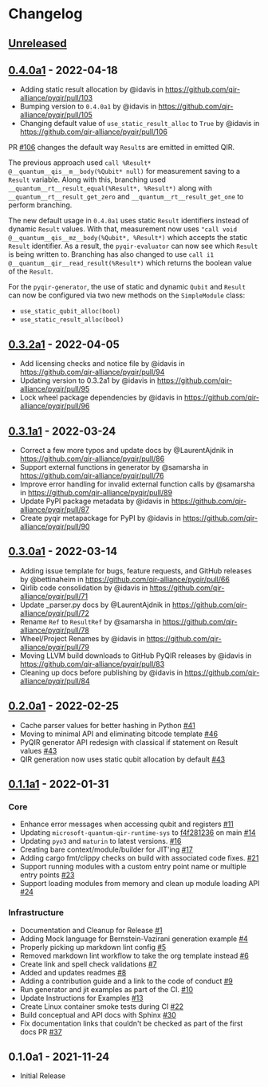 # Changelog

## [Unreleased]

## [0.4.0a1] - 2022-04-18

- Adding static result allocation by @idavis in https://github.com/qir-alliance/pyqir/pull/103
- Bumping version to `0.4.0a1` by @idavis in https://github.com/qir-alliance/pyqir/pull/105
- Changing default value of `use_static_result_alloc` to `True` by @idavis in https://github.com/qir-alliance/pyqir/pull/106

PR [#106](https://github.com/qir-alliance/pyqir/pull/106) changes
the default way `Result`s are emitted in emitted QIR.

The previous approach
used `call %Result* @__quantum__qis__m__body(%Qubit* null)` for
measurement saving to a `Result` variable. Along with this, branching
used `__quantum__rt__result_equal(%Result*, %Result*)` along with
`__quantum__rt__result_get_zero` and `__quantum__rt__result_get_one`
to perform branching.

The new default usage in `0.4.0a1` uses static `Result` identifiers
instead of dynamic `Result` values. With that, measurement now uses
`"call void @__quantum__qis__mz__body(%Qubit*, %Result*)`
which accepts the static `Result` identifier. As a result, the
`pyqir-evaluator` can now see which `Result` is being written to.
Branching has also changed to use
`call i1 @__quantum__qir__read_result(%Result*)` which returns the
boolean value of the `Result`.

For the `pyqir-generator`, the use of static and dynamic `Qubit` and `Result` can now be configured via two new methods on the `SimpleModule`
class:

- `use_static_qubit_alloc(bool)`
- `use_static_result_alloc(bool)`

## [0.3.2a1] - 2022-04-05

- Add licensing checks and notice file by @idavis in https://github.com/qir-alliance/pyqir/pull/94
- Updating version to 0.3.2a1 by @idavis in https://github.com/qir-alliance/pyqir/pull/95
- Lock wheel package dependencies by @idavis in https://github.com/qir-alliance/pyqir/pull/96

## [0.3.1a1] - 2022-03-24

- Correct a few more typos and update docs by @LaurentAjdnik in https://github.com/qir-alliance/pyqir/pull/86
- Support external functions in generator by @samarsha in https://github.com/qir-alliance/pyqir/pull/76
- Improve error handling for invalid external function calls by @samarsha in https://github.com/qir-alliance/pyqir/pull/89
- Update PyPI package metadata by @idavis in https://github.com/qir-alliance/pyqir/pull/87
- Create pyqir metapackage for PyPI by @idavis in https://github.com/qir-alliance/pyqir/pull/90

## [0.3.0a1] - 2022-03-14

- Adding issue template for bugs, feature requests, and GitHub releases by @bettinaheim in https://github.com/qir-alliance/pyqir/pull/66
- Qirlib code consolidation by @idavis in https://github.com/qir-alliance/pyqir/pull/71
- Update _parser.py docs by @LaurentAjdnik in https://github.com/qir-alliance/pyqir/pull/72
- Rename `Ref` to `ResultRef` by @samarsha in https://github.com/qir-alliance/pyqir/pull/78
- Wheel/Project Renames by @idavis in https://github.com/qir-alliance/pyqir/pull/79
- Moving LLVM build downloads to GitHub PyQIR releases by @idavis in https://github.com/qir-alliance/pyqir/pull/83
- Cleaning up docs before publishing by @idavis in https://github.com/qir-alliance/pyqir/pull/84

## [0.2.0a1] - 2022-02-25

- Cache parser values for better hashing in Python [#41](https://github.com/qir-alliance/pyqir/pull/41)
- Moving to minimal API and eliminating bitcode template [#46](https://github.com/qir-alliance/pyqir/pull/46)
- PyQIR generator API redesign with classical if statement on Result values [#43](https://github.com/qir-alliance/pyqir/pull/43)
- QIR generation now uses static qubit allocation by default [#43](https://github.com/qir-alliance/pyqir/pull/43)

## [0.1.1a1] - 2022-01-31

### Core

- Enhance error messages when accessing qubit and registers [#11](https://github.com/qir-alliance/pyqir/pull/11)
- Updating `microsoft-quantum-qir-runtime-sys` to [f4f281236](https://github.com/microsoft/qsharp-runtime/commit/f4f28123601d8372a5fe120bdab1f2be25b51522) on main [#14](https://github.com/qir-alliance/pyqir/pull/14)
- Updating `pyo3` and `maturin` to latest versions. [#16](https://github.com/qir-alliance/pyqir/pull/16)
- Creating bare context/module/builder for JIT'ing [#17](https://github.com/qir-alliance/pyqir/pull/17)
- Adding cargo fmt/clippy checks on build with associated code fixes. [#21](https://github.com/qir-alliance/pyqir/pull/21)
- Support running modules with a custom entry point name or multiple entry points [#23](https://github.com/qir-alliance/pyqir/pull/23)
- Support loading modules from memory and clean up module loading API [#24](https://github.com/qir-alliance/pyqir/pull/24)

### Infrastructure

- Documentation and Cleanup for Release [#1](https://github.com/qir-alliance/pyqir/pull/1)
- Adding Mock language for Bernstein-Vazirani generation example [#4](https://github.com/qir-alliance/pyqir/pull/4)
- Properly picking up markdown lint config [#5](https://github.com/qir-alliance/pyqir/pull/5)
- Removed markdown lint workflow to take the org template instead [#6](https://github.com/qir-alliance/pyqir/pull/6)
- Create link and spell check validations [#7](https://github.com/qir-alliance/pyqir/pull/7)
- Added and updates readmes [#8](https://github.com/qir-alliance/pyqir/pull/8)
- Adding a contribution guide and a link to the code of conduct [#9](https://github.com/qir-alliance/pyqir/pull/9)
- Run generator and jit examples as part of the CI. [#10](https://github.com/qir-alliance/pyqir/pull/10)
- Update Instructions for Examples [#13](https://github.com/qir-alliance/pyqir/pull/13)
- Create Linux container smoke tests during CI [#22](https://github.com/qir-alliance/pyqir/pull/22)
- Build conceptual and API docs with Sphinx [#30](https://github.com/qir-alliance/pyqir/pull/30)
- Fix documentation links that couldn't be checked as part of the first docs PR [#37](https://github.com/qir-alliance/pyqir/pull/37)

## 0.1.0a1 - 2021-11-24

- Initial Release

[Unreleased]: https://github.com/qir-alliance/pyqir/compare/v0.4.0a1...HEAD
[0.4.0a1]: https://github.com/qir-alliance/pyqir/compare/v0.3.2a1...v0.4.0a1
[0.3.2a1]: https://github.com/qir-alliance/pyqir/compare/v0.3.1a1...v0.3.2a1
[0.3.1a1]: https://github.com/qir-alliance/pyqir/compare/v0.3.0a1...v0.3.1a1
[0.3.0a1]: https://github.com/qir-alliance/pyqir/compare/v0.2.0a1...v0.3.0a1
[0.2.0a1]: https://github.com/qir-alliance/pyqir/compare/v0.1.0a1...v0.2.0a1
[0.1.1a1]: https://github.com/qir-alliance/pyqir/compare/v0.1.0a1...v0.1.1a1
